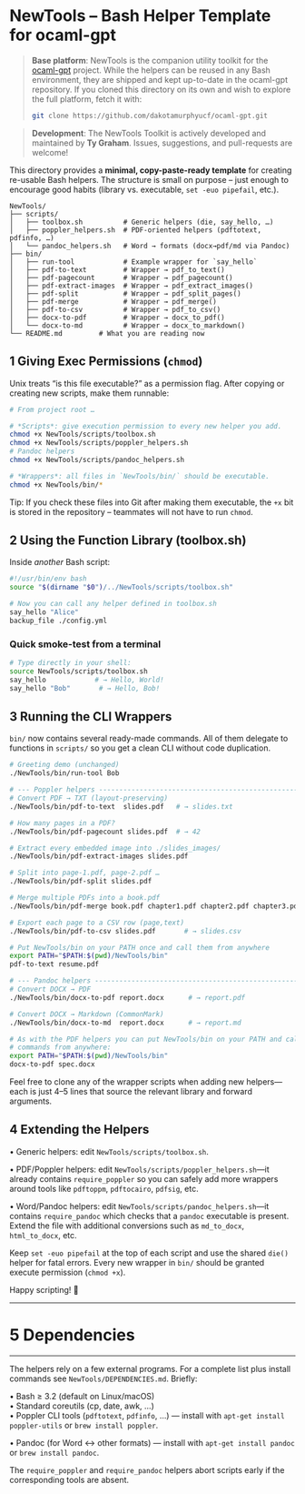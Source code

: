 # NewTools – Bash Helper Template for ocaml-gpt

> **Base platform**: NewTools is the companion utility toolkit for the
> [ocaml-gpt](https://github.com/dakotamurphyucf/ocaml-gpt.git) project.  While
> the helpers can be reused in any Bash environment, they are shipped and kept
> up-to-date in the ocaml-gpt repository.  If you cloned this directory on its
> own and wish to explore the full platform, fetch it with:
>
> ```bash
> git clone https://github.com/dakotamurphyucf/ocaml-gpt.git
> ```

> **Development**: The NewTools Toolkit is actively developed and maintained
> by **Ty Graham**.  Issues, suggestions, and pull-requests are welcome!


This directory provides a **minimal, copy-paste-ready template** for creating
re-usable Bash helpers.  The structure is small on purpose – just enough to
encourage good habits (library vs. executable, `set -euo pipefail`, etc.).

```
NewTools/
├── scripts/
│   ├── toolbox.sh          # Generic helpers (die, say_hello, …)
│   ├── poppler_helpers.sh  # PDF-oriented helpers (pdftotext, pdfinfo, …)
│   └── pandoc_helpers.sh   # Word → formats (docx→pdf/md via Pandoc)
├── bin/
│   ├── run-tool            # Example wrapper for `say_hello`
│   ├── pdf-to-text         # Wrapper → pdf_to_text()
│   ├── pdf-pagecount       # Wrapper → pdf_pagecount()
│   ├── pdf-extract-images  # Wrapper → pdf_extract_images()
│   ├── pdf-split           # Wrapper → pdf_split_pages()
│   ├── pdf-merge           # Wrapper → pdf_merge()
│   ├── pdf-to-csv          # Wrapper → pdf_to_csv()
│   ├── docx-to-pdf         # Wrapper → docx_to_pdf()
│   └── docx-to-md          # Wrapper → docx_to_markdown()
└── README.md         # What you are reading now
```

## 1  Giving Exec Permissions (`chmod`)

Unix treats “is this file executable?” as a permission flag.  After copying or
creating new scripts, make them runnable:

```bash
# From project root …

# *Scripts*: give execution permission to every new helper you add.
chmod +x NewTools/scripts/toolbox.sh
chmod +x NewTools/scripts/poppler_helpers.sh
# Pandoc helpers
chmod +x NewTools/scripts/pandoc_helpers.sh

# *Wrappers*: all files in `NewTools/bin/` should be executable.
chmod +x NewTools/bin/*
```

Tip: If you check these files into Git after making them executable, the `+x`
bit is stored in the repository – teammates will not have to run `chmod`.

## 2  Using the Function Library (toolbox.sh)

Inside *another* Bash script:

```bash
#!/usr/bin/env bash
source "$(dirname "$0")/../NewTools/scripts/toolbox.sh"

# Now you can call any helper defined in toolbox.sh
say_hello "Alice"
backup_file ./config.yml
```

### Quick smoke-test from a terminal

```bash
# Type directly in your shell:
source NewTools/scripts/toolbox.sh
say_hello            # → Hello, World!
say_hello "Bob"       # → Hello, Bob!
```

## 3  Running the CLI Wrappers

`bin/` now contains several ready-made commands.  All of them delegate to
functions in `scripts/` so you get a clean CLI without code duplication.

```bash
# Greeting demo (unchanged)
./NewTools/bin/run-tool Bob

# --- Poppler helpers ---------------------------------------------------
# Convert PDF → TXT (layout-preserving)
./NewTools/bin/pdf-to-text  slides.pdf   # → slides.txt

# How many pages in a PDF?
./NewTools/bin/pdf-pagecount slides.pdf  # → 42

# Extract every embedded image into ./slides_images/
./NewTools/bin/pdf-extract-images slides.pdf

# Split into page-1.pdf, page-2.pdf …
./NewTools/bin/pdf-split slides.pdf

# Merge multiple PDFs into a book.pdf
./NewTools/bin/pdf-merge book.pdf chapter1.pdf chapter2.pdf chapter3.pdf

# Export each page to a CSV row (page,text)
./NewTools/bin/pdf-to-csv slides.pdf       # → slides.csv

# Put NewTools/bin on your PATH once and call them from anywhere
export PATH="$PATH:$(pwd)/NewTools/bin"
pdf-to-text resume.pdf

# --- Pandoc helpers ------------------------------------------------------
# Convert DOCX → PDF
./NewTools/bin/docx-to-pdf report.docx      # → report.pdf

# Convert DOCX → Markdown (CommonMark)
./NewTools/bin/docx-to-md  report.docx      # → report.md

# As with the PDF helpers you can put NewTools/bin on your PATH and call the
# commands from anywhere:
export PATH="$PATH:$(pwd)/NewTools/bin"
docx-to-pdf spec.docx
```

Feel free to clone any of the wrapper scripts when adding new helpers—each is
just 4–5 lines that source the relevant library and forward arguments.

## 4  Extending the Helpers

• Generic helpers: edit `NewTools/scripts/toolbox.sh`.

• PDF/Poppler helpers: edit `NewTools/scripts/poppler_helpers.sh`—it already
  contains `require_poppler` so you can safely add more wrappers around tools
  like `pdftoppm`, `pdftocairo`, `pdfsig`, etc.

• Word/Pandoc helpers: edit `NewTools/scripts/pandoc_helpers.sh`—it contains
  `require_pandoc` which checks that a `pandoc` executable is present. Extend
  the file with additional conversions such as `md_to_docx`, `html_to_docx`,
  etc.

Keep `set -euo pipefail` at the top of each script and use the shared `die()`
helper for fatal errors.  Every new wrapper in `bin/` should be granted
execute permission (`chmod +x`).

Happy scripting! 🎉

-------------------------------------------------------------------------------
# 5  Dependencies
-------------------------------------------------------------------------------

The helpers rely on a few external programs.  For a complete list plus install
commands see `NewTools/DEPENDENCIES.md`.  Briefly:

• Bash ≥ 3.2 (default on Linux/macOS)  
• Standard coreutils (cp, date, awk, …)  
• Poppler CLI tools (`pdftotext`, `pdfinfo`, …) — install with
  `apt-get install poppler-utils` or `brew install poppler`.

• Pandoc (for Word ↔ other formats) — install with `apt-get install pandoc` or
  `brew install pandoc`.

The `require_poppler` and `require_pandoc` helpers abort scripts early if the
corresponding tools are absent.

